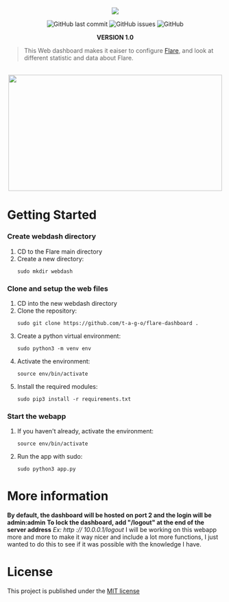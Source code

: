 <div align="center">
    </a>
    <br />
    <img align="center" src="https://cdn.discordapp.com/attachments/1092315227057561630/1234661647516438558/webdash.png?ex=66318bc3&is=66303a43&hm=61e991bcdd9217dbd11eec0657b59c54a5aadc4329011005caff620482e62f5f&">
    
   ![GitHub last commit](https://img.shields.io/github/last-commit/t-a-g-o/flare-webapp)
   ![GitHub issues](https://img.shields.io/github/issues-raw/t-a-g-o/flare-webapp)
   ![GitHub](https://img.shields.io/github/license/t-a-g-o/flare-webapp)

   **VERSION 1.0**
    
</div>

> This Web dashboard makes it eaiser to configure [Flare](https://github.com/tagoworks/flare), and look at different statistic and data about Flare.

<br />
<div align="center">
<img width="498.6" height="271.2" src="https://cdn.discordapp.com/attachments/1092315227057561630/1234875441526079579/showcase.png?ex=663252e0&is=66310160&hm=51da4ff2b518e6bf019d9bbe13ef2380dac81b242de95bf6b203ce2ab0cfb385&">
</div>

# Getting Started
### Create webdash directory
1. CD to the Flare main directory
2. Create a new directory:
   ```shell
   sudo mkdir webdash
   ```
### Clone and setup the web files
1. CD into the new webdash directory
3. Clone the repository:
   ```shell
   sudo git clone https://github.com/t-a-g-o/flare-dashboard .
   ```
4. Create a python virtual environment:
   ```shell
   sudo python3 -m venv env
   ```
5. Activate the environment:
   ```shell
   source env/bin/activate
   ```
6. Install the required modules:
   ```shell
   sudo pip3 install -r requirements.txt
   ```
### Start the webapp
1. If you haven't already, activate the environment:
   ```shell
   source env/bin/activate
   ```
2. Run the app with sudo:
   ```shell
   sudo python3 app.py
   ```
# More information
**By default, the dashboard will be hosted on port 2 and the login will be admin:admin**
**To lock the dashboard, add "/logout" at the end of the server address** *Ex: http :// 10.0.0.1/logout*
I will be working on this webapp more and more to make it way nicer and include a lot more functions, I just wanted to do this to see if it was possible with the knowledge I have.

# License
This project is published under the [MIT license](./LICENSE)
